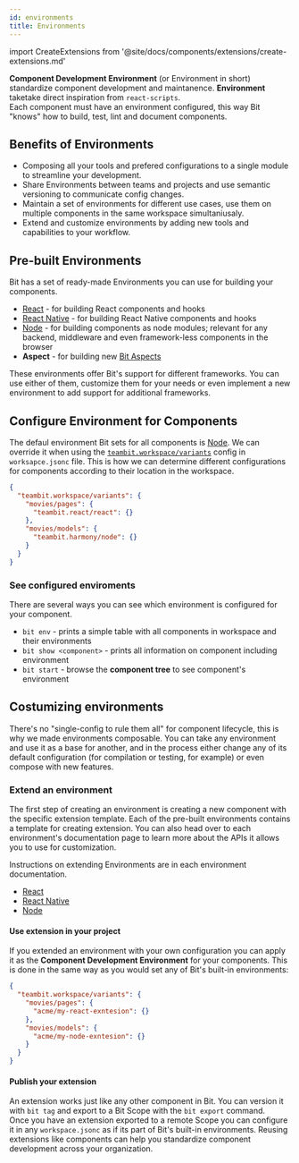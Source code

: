 ```yaml
---
id: environments
title: Environments
---
```


import CreateExtensions from '@site/docs/components/extensions/create-extensions.md'

**Component Development Environment** (or Environment in short) standardize component development and maintanence. **Environment** taketake direct inspiration from `react-scripts`.  
Each component must have an environment configured, this way Bit "knows" how to build, test, lint and document components.

## Benefits of Environments

* Composing all your tools and prefered configurations to a single module to streamline your development.
* Share Environments between teams and projects and use semantic versioning to communicate config changes.
* Maintain a set of environments for different use cases, use them on multiple components in the same workspace simultaniusaly.
* Extend and customize environments by adding new tools and capabilities to your workflow.

## Pre-built Environments

Bit has a set of ready-made Environments you can use for building your components.

* [React](/aspects/react) - for building React components and hooks
* [React Native](/aspects/react-native) - for building React Native components and hooks
* [Node](/aspects/node) - for building components as node modules; relevant for any backend, middleware and even framework-less components in the browser
* **Aspect** - for building new [Bit Aspects](/aspects/aspects-overview)

These environments offer Bit's support for different frameworks. You can use either of them, customize them for your needs or even implement a new environment to add support for additional frameworks.

## Configure Environment for Components

The defaul environment Bit sets for all components is [Node](/aspects/node). We can override it when using the [`teambit.workspace/variants`](/aspects/variants) config in `worksapce.jsonc` file. This is how we can determine different configurations for components according to their location in the workspace.

```json title="workspace.jsonc"
{
  "teambit.workspace/variants": {
    "movies/pages": {
      "teambit.react/react": {}
    },
    "movies/models": {
      "teambit.harmony/node": {}
    }
  }
}
```

### See configured enviroments

There are several ways you can see which environment is configured for your component.

* `bit env` - prints a simple table with all components in workspace and their environments
* `bit show <component>` - prints all information on component including environment
* `bit start` - browse the **component tree** to see component's environment

## Costumizing environments

There's no "single-config to rule them all" for component lifecycle, this is why we made environments composable. You can take any environment and use it as a base for another, and in the process either change any of its default configuration (for compilation or testing, for example) or even compose with new features.

### Extend an environment

The first step of creating an environment is creating a new component with the specific extension template. Each of the pre-built environments contains a template for creating extension. You can also head over to each environment's documentation page to learn more about the APIs it allows you to use for customization.

Instructions on extending Environments are in each environment documentation.

* [React](/aspects/react#customize-environment)
* [React Native](/aspects/react-native#customize-environment)
* [Node](/aspects/node#customize-environment)

#### Use extension in your project

If you extended an environment with your own configuration you can apply it as the **Component Development Environment** for your components. This is done in the same way as you would set any of Bit's built-in environments:

```json title="workspace.jsonc"
{
  "teambit.workspace/variants": {
    "movies/pages": {
      "acme/my-react-exntesion": {}
    },
    "movies/models": {
      "acme/my-node-exntesion": {}
    }
  }
}
```

#### Publish your extension

An extension works just like any other component in Bit. You can version it with `bit tag` and export to a Bit Scope with the `bit export` command.  
Once you have an extension exported to a remote Scope you can configure it in any `workspace.jsonc` as if its part of Bit's built-in environments. Reusing extensions like components can help you standardize component development across your organization.
